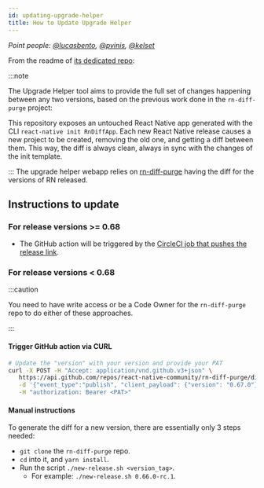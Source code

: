 ```yaml
---
id: updating-upgrade-helper
title: How to Update Upgrade Helper
---
```


_Point people: [@lucasbento](https://github.com/lucasbento), [@pvinis](https://github.com/pvinis), [@kelset](https://github.com/kelset)_

From the readme of [its dedicated repo](https://github.com/react-native-community/upgrade-helper#-how-it-works):

:::note

The Upgrade Helper tool aims to provide the full set of changes happening between any two versions, based on the previous work done in the `rn-diff-purge` project:

This repository exposes an untouched React Native app generated with the CLI `react-native init RnDiffApp`. Each new React Native release causes a new project to be created, removing the old one, and getting a diff between them. This way, the diff is always clean, always in sync with the changes of the init template.

:::
The upgrade helper webapp relies on [rn-diff-purge](https://github.com/react-native-community/rn-diff-purge) having the diff for the versions of RN released.

## Instructions to update

### For release versions >= 0.68

- The GitHub action will be triggered by the [CircleCI job that pushes the release link]([https://github.com/facebook/react-native/blob/main/.circleci/config.yml#L822](https://github.com/facebook/react-native/blob/97291bfa3157ac171a2754e19a52d006040961fb/.circleci/config.yml#L1213-L1219)).

### For release versions < 0.68

:::caution

You need to have write access or be a Code Owner for the `rn-diff-purge` repo to do either of these approaches.

:::

#### Trigger GitHub action via CURL

```bash
# Update the "version" with your version and provide your PAT
curl -X POST -H "Accept: application/vnd.github.v3+json" \
   https://api.github.com/repos/react-native-community/rn-diff-purge/dispatches \
   -d '{"event_type":"publish", "client_payload": {"version": "0.67.0"}}' \
   -H "authorization: Bearer <PAT>"
```

#### Manual instructions

To generate the diff for a new version, there are essentially only 3 steps needed:

- `git clone` the `rn-diff-purge` repo.
- `cd` into it, and `yarn install`.
- Run the script `./new-release.sh <version_tag>`.
  - For example: `./new-release.sh 0.66.0-rc.1`.
